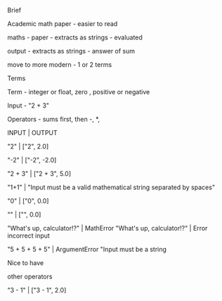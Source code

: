 Brief

Academic math paper - easier to read

maths - paper - extracts as strings - evaluated

output - extracts as strings - answer of sum

move to more modern - 1 or 2 terms

Terms

Term - integer or float, zero , positive or negative

Input - 
"2 + 3"

Operators - sums first, then -, *, 



INPUT | OUTPUT

"2" | ["2", 2.0]

"-2" | ["-2", -2.0]

"2 + 3" | ["2 + 3", 5.0]

"1+1" | "Input must be a valid mathematical string separated by spaces"

"0" | ["0", 0.0]

"" | ["", 0.0]

"What's up, calculator!?" | MathError "What's up, calculator!?" | Error incorrect input

"5 + 5 + 5 + 5" | ArgumentError "Input must be a string


Nice to have

other operators

"3 - 1" | ["3 - 1", 2.0]